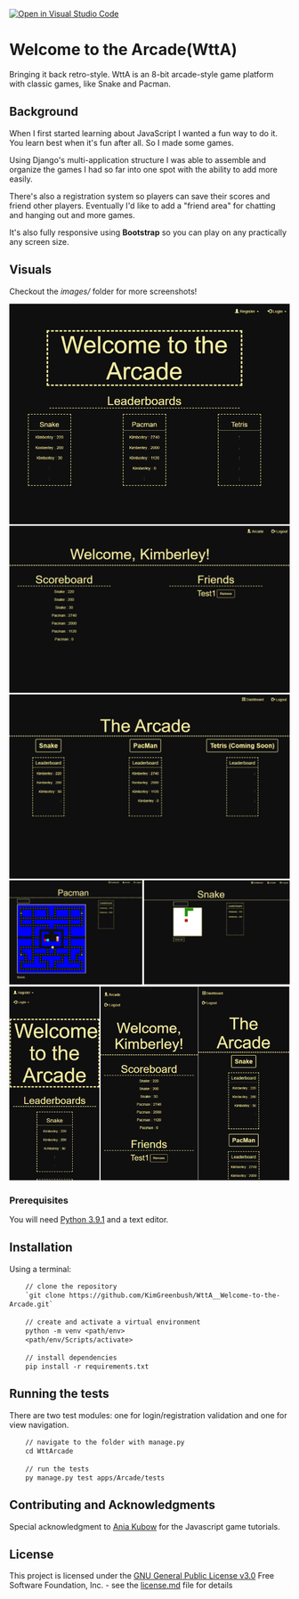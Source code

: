 [![Open in Visual Studio Code](https://open.vscode.dev/badges/open-in-vscode.svg)](https://open.vscode.dev/KimGreenbush/WttA_Welcome-to-the-Arcade)

# Welcome to the Arcade(WttA)

Bringing it back retro-style. WttA is an 8-bit arcade-style game platform with classic games, like Snake and Pacman.

## Background

When I first started learning about JavaScript I wanted a fun way to do it. You learn best when it's fun after all. So I made some games.

Using Django's multi-application structure I was able to assemble and organize the games I had so far into one spot with the ability to add more easily.

There's also a registration system so players can save their scores and friend other players. Eventually I'd like to add a "friend area" for chatting and hanging out and more games.

It's also fully responsive using **Bootstrap** so you can play on any practically any screen size.

## Visuals

Checkout the *images/* folder for more screenshots!

![Welcome to the Arcade landing page](images/landing.png)
![player dashboards](images/dashboard.png)
![arcade](images/arcade.png)
![games](images/layout_games.png)
![responsive design](images/res_phone.png)

### Prerequisites

You will need [Python 3.9.1](https://www.python.org/downloads/release/python-391/) and a text editor.

## Installation

Using a terminal:

```shell
    // clone the repository
    `git clone https://github.com/KimGreenbush/WttA__Welcome-to-the-Arcade.git`

    // create and activate a virtual environment
    python -m venv <path/env>
    <path/env/Scripts/activate>

    // install dependencies
    pip install -r requirements.txt
```

## Running the tests

There are two test modules: one for login/registration validation and one for view navigation.

```shell
    // navigate to the folder with manage.py
    cd WttArcade

    // run the tests
    py manage.py test apps/Arcade/tests
```

## Contributing and Acknowledgments

Special acknowledgment to [Ania Kubow](https://github.com/kubowania) for the Javascript game tutorials.

## License

This project is licensed under the [GNU General Public License v3.0](license.md)
Free Software Foundation, Inc. - see the [license.md](license.md) file for
details